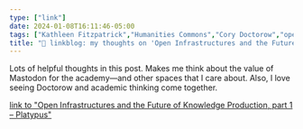 ```yaml
---
type: ["link"]
date: 2024-01-08T16:11:46-05:00
tags: ["Kathleen Fitzpatrick","Humanities Commons","Cory Doctorow","open access","scholarly communication","Mastodon","fediverse","infrastructure"]
title: "🔗 linkblog: my thoughts on 'Open Infrastructures and the Future of Knowledge Production, part 1 – Platypus'"
---
```

Lots of helpful thoughts in this post. Makes me think about the value of Mastodon for the academy—and other spaces that I care about. Also, I love seeing Doctorow and academic thinking come together.

[link to "Open Infrastructures and the Future of Knowledge Production, part 1 – Platypus"](https://team.hcommons.org/2024/01/05/open-infrastructures-and-the-future-of-knowledge-production-part-1/)
